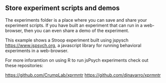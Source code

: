 ## Store experiment scripts and demos

The experiments folder is a place where you can save and share your experiment scripts. If you have built an experiment that can run in a web-browser, then you can even share a demo of the experiment. 

This example shows a Stroop experiment built using jspysch <https://www.jspsych.org>, a javascript library for running behavioral experiments in a web-browser.

For more inforamtion on using R to run jsPsych experiments check out these repositories:

<https://github.com/CrumpLab/xprmntr>
<https://github.com/djnavarro/xprmntr>